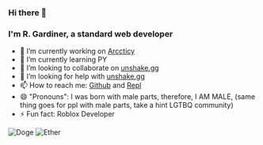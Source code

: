 ### Hi there 👋
### I'm R. Gardiner, a standard web developer

- 🔭 I’m currently working on [Arccticy](https://www.arccticy.repl.co)
- 🌱 I’m currently learning PY
- 👯 I’m looking to collaborate on [unshake.gg](https://replit.com/team/unshake)
- 🤔 I’m looking for help with [unshake.gg](https://replit.com/team/unshake)
- 📫 How to reach me: [Github](https://github.com/dudeactual) and [Repl](https://replit.com/@dudeactualdev)
- 😄 "Pronouns": I was born with male parts, therefore, I AM MALE, (same thing goes for ppl with male parts, take a hint LGTBQ community)
- ⚡ Fun fact: Roblox Developer

![Doge](https://imagestorage.dudeactualdev.repl.co/Dogecoin_QR_code.png)
![Ether](https://imagestorage.dudeactualdev.repl.co/Ethereum_QR_code.png)
